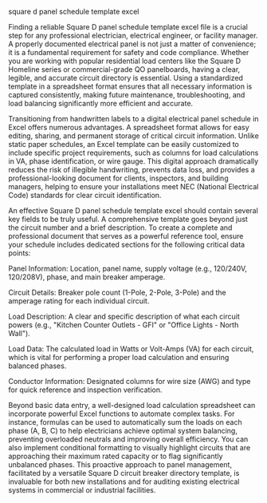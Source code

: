 square d panel schedule template excel


Finding a reliable Square D panel schedule template excel file is a crucial step for any professional electrician, electrical engineer, or facility manager. A properly documented electrical panel is not just a matter of convenience; it is a fundamental requirement for safety and code compliance. Whether you are working with popular residential load centers like the Square D Homeline series or commercial-grade QO panelboards, having a clear, legible, and accurate circuit directory is essential. Using a standardized template in a spreadsheet format ensures that all necessary information is captured consistently, making future maintenance, troubleshooting, and load balancing significantly more efficient and accurate.



Transitioning from handwritten labels to a digital electrical panel schedule in Excel offers numerous advantages. A spreadsheet format allows for easy editing, sharing, and permanent storage of critical circuit information. Unlike static paper schedules, an Excel template can be easily customized to include specific project requirements, such as columns for load calculations in VA, phase identification, or wire gauge. This digital approach dramatically reduces the risk of illegible handwriting, prevents data loss, and provides a professional-looking document for clients, inspectors, and building managers, helping to ensure your installations meet NEC (National Electrical Code) standards for clear circuit identification.



An effective Square D panel schedule template excel should contain several key fields to be truly useful. A comprehensive template goes beyond just the circuit number and a brief description. To create a complete and professional document that serves as a powerful reference tool, ensure your schedule includes dedicated sections for the following critical data points:




Panel Information: Location, panel name, supply voltage (e.g., 120/240V, 120/208V), phase, and main breaker amperage.


Circuit Details: Breaker pole count (1-Pole, 2-Pole, 3-Pole) and the amperage rating for each individual circuit.


Load Description: A clear and specific description of what each circuit powers (e.g., \"Kitchen Counter Outlets - GFI\" or \"Office Lights - North Wall\").


Load Data: The calculated load in Watts or Volt-Amps (VA) for each circuit, which is vital for performing a proper load calculation and ensuring balanced phases.


Conductor Information: Designated columns for wire size (AWG) and type for quick reference and inspection verification.





Beyond basic data entry, a well-designed load calculation spreadsheet can incorporate powerful Excel functions to automate complex tasks. For instance, formulas can be used to automatically sum the loads on each phase (A, B, C) to help electricians achieve optimal system balancing, preventing overloaded neutrals and improving overall efficiency. You can also implement conditional formatting to visually highlight circuits that are approaching their maximum rated capacity or to flag significantly unbalanced phases. This proactive approach to panel management, facilitated by a versatile Square D circuit breaker directory template, is invaluable for both new installations and for auditing existing electrical systems in commercial or industrial facilities.
